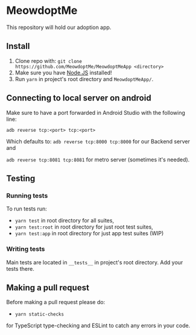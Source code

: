# MeowdoptMe

This repository will hold our adoption app.

## Install

1. Clone repo with: `git clone https://github.com/MeowdoptMe/MeowdoptMeApp <directory>`
1. Make sure you have [Node.JS](https://nodejs.org/en) installed!
1. Run `yarn` in project's root directory and `MeowdoptMeApp/`.

## Connecting to local server on android

Make sure to have a port forwarded in Android Studio with the following line:

`adb reverse tcp:<port> tcp:<port>`

Which defaults to:
`adb reverse tcp:8000 tcp:8000` for our Backend server and

`adb reverse tcp:8081 tcp:8081` for metro server (sometimes it's needed).

## Testing

### Running tests

To run tests run:

- `yarn test` in root directory for all suites,
- `yarn test:root` in root directory for just root test suites,
- `yarn test:app` in root directory for just app test suites (WIP)

### Writing tests

Main tests are located in `__tests__` in project's root directory. Add your tests there.

## Making a pull request

Before making a pull request please do:

- `yarn static-checks`

for TypeScript type-checking and ESLint to catch any errors in your code.
